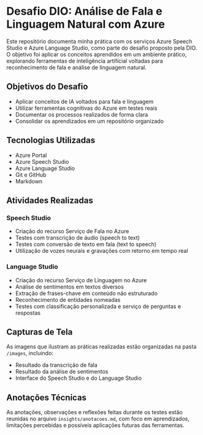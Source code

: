 # Desafio DIO: Análise de Fala e Linguagem Natural com Azure

Este repositório documenta minha prática com os serviços Azure Speech Studio e Azure Language Studio, como parte do desafio proposto pela DIO. O objetivo foi aplicar os conceitos aprendidos em um ambiente prático, explorando ferramentas de inteligência artificial voltadas para reconhecimento de fala e análise de linguagem natural.

## Objetivos do Desafio

- Aplicar conceitos de IA voltados para fala e linguagem
- Utilizar ferramentas cognitivas do Azure em testes reais
- Documentar os processos realizados de forma clara
- Consolidar os aprendizados em um repositório organizado

## Tecnologias Utilizadas

- Azure Portal
- Azure Speech Studio
- Azure Language Studio
- Git e GitHub
- Markdown

## Atividades Realizadas

### Speech Studio

- Criação do recurso Serviço de Fala no Azure
- Testes com transcrição de áudio (speech to text)
- Testes com conversão de texto em fala (text to speech)
- Utilização de vozes neurais e gravações com retorno em tempo real

### Language Studio

- Criação do recurso Serviço de Linguagem no Azure
- Análise de sentimentos em textos diversos
- Extração de frases-chave em conteúdo não estruturado
- Reconhecimento de entidades nomeadas
- Testes com classificação personalizada e serviço de perguntas e respostas

## Capturas de Tela

As imagens que ilustram as práticas realizadas estão organizadas na pasta `/images`, incluindo:

- Resultado da transcrição de fala
- Resultado da análise de sentimentos
- Interface do Speech Studio e do Language Studio

## Anotações Técnicas

As anotações, observações e reflexões feitas durante os testes estão reunidas no arquivo `insights/anotacoes.md`, com foco em aprendizados, limitações percebidas e possíveis aplicações futuras das ferramentas.
